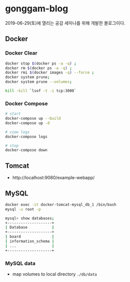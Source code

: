 # gonggam-blog

2019-06-29(토)에 열리는 공감 세미나를 위해 개발한 블로그이다.

## Docker

### Docker Clear

```sh
docker stop $(docker ps -a -q) ;
docker rm $(docker ps -a -q) ;
docker rmi $(docker images -q) --force ;
docker system prune;
docker system prune --volumes;

kill -kill `lsof -t -i tcp:3000`
```

### Docker Compose

```sh
# start
docker-compose up --build
docker-compose up -d

# view logs
docker-compose logs

# stop
docker-compose down
```

## Tomcat

- http://localhost:9080/example-webapp/

## MySQL

```sh
docker exec -it docker-tomcat-mysql_db_1 /bin/bash
mysql -u root -p

mysql> show databases;
+--------------------+
| Database           |
+--------------------+
| board              |
| information_schema |
| ...                |
+--------------------+
```

### MySQL data

- map volumes to local directory `./db/data`
